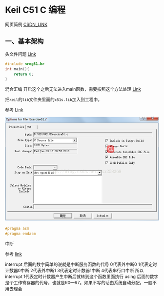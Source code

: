 # Keil C51 C 编程

网页简例 [CSDN_LINK](https://blog.csdn.net/feihe0755/article/details/79663958)



## 一、基本架构

头文件问题 [Link]( https://wenku.baidu.com/view/c50debf9cc175527062208eb.html )



```c
#include <reg51.h>
int main(){
    return 0;
}
```



混合汇编
开启这个之后无法进入main函数，需要按照这个方法处理 [Link](http://www.360doc.com/content/14/0627/11/6828497_390221053.shtml)

把`keil`的`lib`文件夹里面的`c51s.lib`加入到工程中。





参考 [Link](https://blog.csdn.net/wxx258369/article/details/78962857)

 ![img](C编程.assets/20180103165620334.png) 

```c
#pragma asm
#pragma endasm
```





中断

参考 [link](https://zhidao.baidu.com/question/170746894.html)

interrupt 后面的数字简单的说就是中断服务函数的代号
0代表外中断0
1代表定时计数器0中断
2代表外中断1
3代表定时计数器1中断
4代表串行口中断
所以interrupt 1代表定时计数器产生中断后就转到这个函数里面执行
using 后面的数字是个工作寄存器的代号，也就是R0—R7。如果不写的话由系统自动分配，一般不用去理会